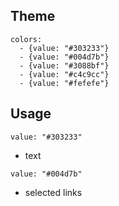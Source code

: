 ## Theme

```color-palette|horizontal
colors:
  - {value: "#303233"}
  - {value: "#004d7b"}
  - {value: "#3088bf"}
  - {value: "#c4c9cc"}
  - {value: "#fefefe"}
```

## Usage

```color
value: "#303233"
```

- text

```color
value: "#004d7b"
```

- selected links
